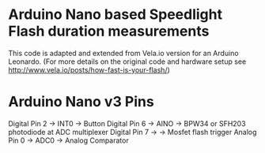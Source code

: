 # Arduino Nano based Speedlight Flash duration measurements
This code is adapted and extended from Vela.io version for an Arduino Leonardo. 
(For more details on the original code and hardware setup see http://www.vela.io/posts/how-fast-is-your-flash/)

# Arduino Nano v3 Pins
Digital Pin 2 -> INT0 -> Button
Digital Pin 6 -> AINO -> BPW34 or SFH203 photodiode at ADC multiplexer
Digital Pin 7 ->      -> Mosfet flash trigger
Analog Pin 0  -> ADC0 -> Analog Comparator
